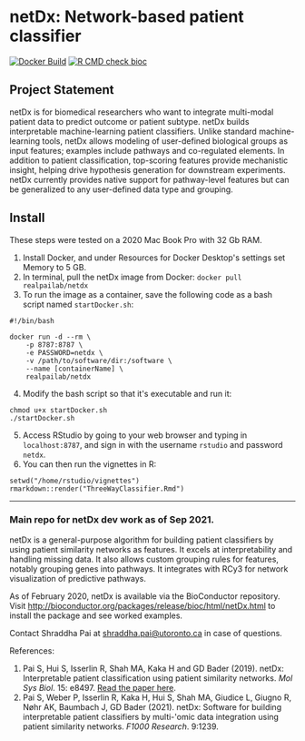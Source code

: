 # netDx: Network-based patient classifier
[![Docker Build](https://github.com/RealPaiLab/netDx/actions/workflows/push-docker.yml/badge.svg)](https://github.com/RealPaiLab/netDx/actions/workflows/push-docker.yml)
[![R CMD check bioc](https://github.com/RealPaiLab/netDx/actions/workflows/check-bioc.yml/badge.svg)](https://github.com/RealPaiLab/netDx/actions/workflows/check-bioc.yml)

## Project Statement

netDx is for biomedical researchers who want to integrate multi-modal patient data to predict outcome or patient subtype. netDx builds interpretable machine-learning patient classifiers. Unlike standard machine-learning tools, netDx allows modeling of user-defined biological groups as input features; examples include pathways and co-regulated elements. In addition to patient classification, top-scoring features provide mechanistic insight, helping drive hypothesis generation for downstream experiments. netDx currently provides native support for pathway-level features but can be generalized to any user-defined data type and grouping.

## Install

These steps were tested on a 2020 Mac Book Pro with 32 Gb RAM.

1) Install Docker, and under Resources for Docker Desktop's settings set Memory to 5 GB.
2) In terminal, pull the netDx image from Docker:
	`docker pull realpailab/netdx`
3) To run the image as a container,  save the following code as a bash script named `startDocker.sh`:
```
#!/bin/bash
	
docker run -d --rm \
    -p 8787:8787 \
    -e PASSWORD=netdx \
    -v /path/to/software/dir:/software \
    --name [containerName] \
    realpailab/netdx
```
4) Modify the bash script so that it's executable and run it:
```
chmod u+x startDocker.sh
./startDocker.sh
```
5) Access RStudio by going to your web browser and typing in `localhost:8787`, and sign in with the username `rstudio` and password `netdx`.
6) You can then run the vignettes in R:
```
setwd("/home/rstudio/vignettes")
rmarkdown::render("ThreeWayClassifier.Rmd")
```

---

### Main repo for netDx dev work as of Sep 2021.

netDx is a general-purpose algorithm for building patient classifiers by using patient similarity networks as features. It excels at interpretability and handling missing data. It also allows custom grouping rules for features, notably grouping genes into pathways. It integrates with RCy3 for network visualization of predictive pathways.

As of February 2020, netDx is available via the BioConductor repository. 
Visit http://bioconductor.org/packages/release/bioc/html/netDx.html to install the package and see worked examples.

Contact Shraddha Pai at shraddha.pai@utoronto.ca in case of questions.


References: 

1. Pai S, Hui S, Isserlin R, Shah MA, Kaka H and GD Bader (2019). netDx: Interpretable patient classification using patient similarity networks. *Mol Sys Biol*. 15: e8497. [Read the paper here](https://www.embopress.org/doi/full/10.15252/msb.20188497).
2. Pai S, Weber P, Isserlin R, Kaka H, Hui S, Shah MA, Giudice L, Giugno R, Nøhr AK, Baumbach J, GD Bader (2021). netDx: Software for building interpretable patient classifiers by multi-'omic data integration using patient similarity networks. *F1000 Research*. 9:1239.

